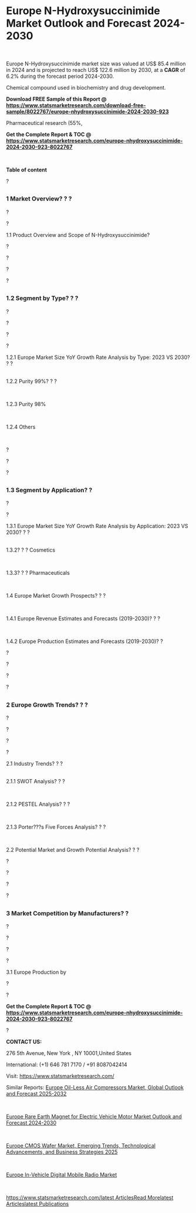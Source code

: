 <h1>Europe N-Hydroxysuccinimide Market Outlook and Forecast 2024-2030</h1><br/><p>Europe N-Hydroxysuccinimide market size was valued at US$ 85.4 million in 2024 and is projected to reach US$ 122.6 million by 2030, at a <strong>CAGR</strong> of 6.2% during the forecast period 2024-2030.</p>
 
 
 
 <p>Chemical compound used in biochemistry and drug development.</p>
 
 
 
 <p><strong>Download FREE Sample of this Report @ <a href="https://www.statsmarketresearch.com/download-free-sample/8022767/europe-nhydroxysuccinimide-2024-2030-923">https://www.statsmarketresearch.com/download-free-sample/8022767/europe-nhydroxysuccinimide-2024-2030-923</a></strong></p>
 
 
 
 <p>Pharmaceutical research (55%,</p>
 
 
 
 <div><b>Get the Complete Report & TOC @ <a href="https://www.statsmarketresearch.com/europe-nhydroxysuccinimide-2024-2030-923-8022767">https://www.statsmarketresearch.com/europe-nhydroxysuccinimide-2024-2030-923-8022767</a></b></div>
 
 
 
 <p><br />
 
 <b>Table of content</b></p>
 
 
 
 <p>? </p>
 
 
 
 <h2><span style="font-size:16px"><strong>1 Market Overview? ? ? </strong></span></h2>
 
 
 
 <p>? </p>
 
 
 
 <p>? </p>
 
 
 
 <p>1.1 Product Overview and Scope of N-Hydroxysuccinimide? </p>
 
 
 
 <p>? </p>
 
 
 
 <p>? </p>
 
 
 
 <p>? </p>
 
 
 
 <p>? </p>
 
 
 
 <h2><strong><span style="font-size:16px">1.2 Segment by Type? ? ? </span></strong></h2>
 
 
 
 <p>? </p>
 
 
 
 <p>? </p>
 
 
 
 <p>? </p>
 
 
 
 <p>? </p>
 
 
 
 <p>1.2.1 Europe Market Size YoY Growth Rate Analysis by Type: 2023 VS 2030? ? ? <br />
 
 <br />
 
 1.2.2 Purity 99%? ? ? <br />
 
 <br />
 
 1.2.3 Purity 98%<br />
 
 <br />
 
 1.2.4 Others<br />
 
 <br />
 
 ? </p>
 
 
 
 <p>? </p>
 
 
 
 <p>? </p>
 
 
 
 <h2><span style="font-size:16px"><strong>1.3 Segment by Application? ? </strong></span></h2>
 
 
 
 <p>? </p>
 
 
 
 <p>? </p>
 
 
 
 <p>1.3.1 Europe Market Size YoY Growth Rate Analysis by Application: 2023 VS 2030? ? ? <br />
 
 <br />
 
 1.3.2? ? ? Cosmetics<br />
 
 <br />
 
 1.3.3? ? ? Pharmaceuticals<br />
 
 <br />
 
 1.4 Europe Market Growth Prospects? ? ? <br />
 
 <br />
 
 1.4.1 Europe Revenue Estimates and Forecasts (2019-2030)? ? ? <br />
 
 <br />
 
 1.4.2 Europe Production Estimates and Forecasts (2019-2030)? ? </p>
 
 
 
 <p>? </p>
 
 
 
 <p>? </p>
 
 
 
 <p>? </p>
 
 
 
 <p>? </p>
 
 
 
 <h2><span style="font-size:16px"><strong>2 Europe Growth Trends? ? ? </strong></span></h2>
 
 
 
 <p>? </p>
 
 
 
 <p>? </p>
 
 
 
 <p>? </p>
 
 
 
 <p>? </p>
 
 
 
 <p>2.1 Industry Trends? ? ? <br />
 
 <br />
 
 2.1.1 SWOT Analysis? ? ? <br />
 
 <br />
 
 2.1.2 PESTEL Analysis? ? ? <br />
 
 <br />
 
 2.1.3 Porter???s Five Forces Analysis? ? ? <br />
 
 <br />
 
 2.2 Potential Market and Growth Potential Analysis? ? ? </p>
 
 
 
 <p>? </p>
 
 
 
 <p>? </p>
 
 
 
 <p>? </p>
 
 
 
 <p>? </p>
 
 
 
 <h2><span style="font-size:16px"><strong>3 Market Competition by Manufacturers? ? </strong> </span></h2>
 
 
 
 <p>? </p>
 
 
 
 <p>? </p>
 
 
 
 <p>? </p>
 
 
 
 <p>? </p>
 
 
 
 <p>3.1 Europe Production by</p>
 
 
 
 <p>? </p>
 
 
 
 <p>? </p>
 
 
 
 <div><b>Get the Complete Report & TOC @ <a href="https://www.statsmarketresearch.com/europe-nhydroxysuccinimide-2024-2030-923-8022767">https://www.statsmarketresearch.com/europe-nhydroxysuccinimide-2024-2030-923-8022767</a></b></div>
 
 
 
 <p>? </p>
 
 
 
 <p><b>CONTACT US:</b><br />
 
 276 5th Avenue, New York , NY 10001,United States<br />
 
 International: (+1) 646 781 7170 / +91 8087042414<br />
 
 Visit: <a href="https://www.statsmarketresearch.com/">https://www.statsmarketresearch.com/</a><br />
 
 Similar Reports: <a href="https://www.statsmarketresearch.com/europe-nhydroxysuccinimide-2024-2030-923-8022767">Europe Oil-Less Air Compressors Market, Global Outlook and Forecast 2025-2032</a><br />
 
 <br />
 
 <a href="https://www.statsmarketresearch.com/europe-nhydroxysuccinimide-2024-2030-923-8022767">Europe Rare Earth Magnet for Electric Vehicle Motor Market Outlook and Forecast 2024-2030</a><br />
 
 <br />
 
 <a href="https://www.statsmarketresearch.com/europe-nhydroxysuccinimide-2024-2030-923-8022767">Europe CMOS Wafer Market, Emerging Trends, Technological Advancements, and Business Strategies 2025</a><br />
 
 <br />
 
 <a href="https://www.statsmarketresearch.com/europe-nhydroxysuccinimide-2024-2030-923-8022767">Europe In-Vehicle Digital Mobile Radio Market</a><br />
 
 <br />
 
 <a href="https://gyeongbokgung.com">https://www.statsmarketresearch.com/</a><a href="https://hallyeomaritime.com">latest Articles</a><a href="https://jingwansa.com">Read More</a><a href="https://nguoiviet.jp/">latest Articles</a><a href="https://www.intelmarketresearch.com/">latest Publications</a></p>